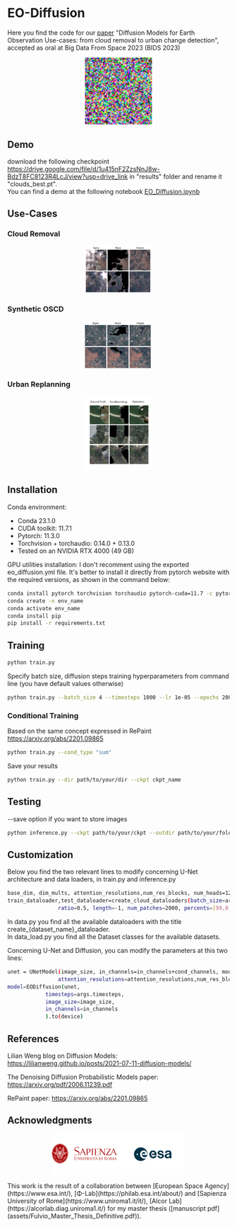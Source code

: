 # EO-Diffusion
Here you find the code for our [paper](assets/2023_BIDS_Diffusion_Models_for_EO.pdf) "Diffusion Models for Earth Observation Use-cases: from cloud removal to urban change detection", accepted as oral at Big Data From Space 2023 (BIDS 2023)
<p align="center">
  <img   
  width="30%"
  height="30%" 
  src="assets/diff1.gif">
</p>

## Demo
download the following checkpoint https://drive.google.com/file/d/1u415nF2ZzsNnJ8w-BdzT8FC8123R4LcJ/view?usp=drive_link in "results" folder and rename it "clouds_best.pt". </br>
You can find a demo at the following notebook [EO_Diffusion.ipynb](EO_Diffusion.ipynb)
## Use-Cases
### Cloud Removal
<p align="center">
  <img   
  width="30%"
  height="30%" 
  src="assets/slides_cr.png">
</p>

### Synthetic OSCD
<p align="center">
  <img   
  width="30%"
  height="30%" 
  src="assets/slides_oscd.png">
</p>

### Urban Replanning
<p align="center">
  <img   
  width="30%"
  height="30%" 
  src="assets/inpaint.png">
</p>

## Installation
Conda environment: 
- Conda 23.1.0
- CUDA toolkit: 11.7.1
- Pytorch: 11.3.0
- Torchvision + torchaudio: 0.14.0 + 0.13.0
- Tested on an NVIDIA RTX 4000 (49 GB)

GPU utilities installation:
I don't recomment using the exported eo_diffusion.yml file. It's better to install it directly from pytorch website with the required versions, as shown in the command below:

```bash
conda install pytorch torchvision torchaudio pytorch-cuda=11.7 -c pytorch -c nvidia
conda create -n env_name
conda activate env_name
conda install pip
pip install -r requirements.txt
```

## Training

```bash
python train.py
```

Specify batch size, diffusion steps training hyperparameters from command line (you have default values otherwise)
```bash
python train.py --batch_size 4 --timesteps 1000 --lr 1e-05 --epochs 200
```

### Conditional Training
Based on the same concept expressed in RePaint https://arxiv.org/abs/2201.09865
```bash
python train.py --cond_type "sum"
```

Save your results
```bash
python train.py --dir path/to/your/dir --ckpt ckpt_name
```

## Testing
--save option if you want to store images
```bash
python inference.py --ckpt path/to/your/ckpt --outdir path/to/your/folder_samples --save
```

## Customization
Below you find the two relevant lines to modify concerning U-Net architecture and data loaders, in train.py and inference.py
```bash
base_dim, dim_mults, attention_resolutions,num_res_blocks, num_heads=128,[1,2,3,4],[4,8],2,8
train_dataloader,test_dataloader=create_cloud_dataloaders(batch_size=args.batch_size, num_workers=4, size=image_size,
                ratio=0.5, length=-1, num_patches=2000, percents=[99,0,70])
```
In data.py you find all the available dataloaders with the title create_{dataset_name}_dataloader. </br>
In data_load.py you find all the Dataset classes for the available datasets. 

Concerning U-Net and Diffusion, you can modify the parameters at this two lines:
```bash
unet = UNetModel(image_size, in_channels=in_channels+cond_channels, model_channels=base_dim, out_channels=out_channels, channel_mult=dim_mults, 
                attention_resolutions=attention_resolutions,num_res_blocks=num_res_blocks, num_heads=num_heads, num_classes=num_classes)
model=EODiffusion(unet,
            timesteps=args.timesteps,
            image_size=image_size,
            in_channels=in_channels
            ).to(device)
```

## References

Lilian Weng blog on Diffusion Models: https://lilianweng.github.io/posts/2021-07-11-diffusion-models/

The Denoising Diffusion Probabilistic Models paper: https://arxiv.org/pdf/2006.11239.pdf 

RePaint paper: https://arxiv.org/abs/2201.09865

## Acknowledgments
<p align="center">
  <img   
  width="60%"
  height="60%" 
  src="assets/SapienzaEsa.png">
</p>
This work is the result of a collaboration between [European Space Agency](https://www.esa.int/), [Φ-Lab](https://philab.esa.int/about/) and [Sapienza University of Rome](https://www.uniroma1.it/it/), [Alcor Lab](https://alcorlab.diag.uniroma1.it/) for my master thesis ([manuscript pdf](assets/Fulvio_Master_Thesis_Definitive.pdf)).

